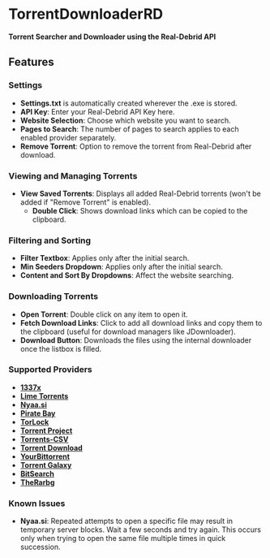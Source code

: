 # TorrentDownloaderRD

**Torrent Searcher and Downloader using the Real-Debrid API**

## Features

### Settings
- **Settings.txt** is automatically created wherever the .exe is stored.
- **API Key**: Enter your Real-Debrid API Key here.
- **Website Selection**: Choose which website you want to search.
- **Pages to Search**: The number of pages to search applies to each enabled provider separately.
- **Remove Torrent**: Option to remove the torrent from Real-Debrid after download.

### Viewing and Managing Torrents
- **View Saved Torrents**: Displays all added Real-Debrid torrents (won't be added if "Remove Torrent" is enabled).
  - **Double Click**: Shows download links which can be copied to the clipboard.

### Filtering and Sorting
- **Filter Textbox**: Applies only after the initial search.
- **Min Seeders Dropdown**: Applies only after the initial search.
- **Content and Sort By Dropdowns**: Affect the website searching.

### Downloading Torrents
- **Open Torrent**: Double click on any item to open it.
- **Fetch Download Links**: Click to add all download links and copy them to the clipboard (useful for download managers like JDownloader).
- **Download Button**: Downloads the files using the internal downloader once the listbox is filled.

### Supported Providers
- **[1337x](https://1337x.to/)**
- **[Lime Torrents](https://www.limetorrents.lol/)**
- **[Nyaa.si](https://nyaa.si/)**
- **[Pirate Bay](https://thepiratebay.org/)**
- **[TorLock](https://www.torlock2.com/)**
- **[Torrent Project](https://torrentproject.cc/)**
- **[Torrents-CSV](https://torrents-csv.com/)**
- **[Torrent Download](https://www.torrentdownload.info/)**
- **[YourBittorrent](https://yourbittorrent.com/)**
- **[Torrent Galaxy](https://torrentgalaxy.to/)**
- **[BitSearch](https://bitsearch.to/)**
- **[TheRarbg](https://therarbg.com/)**

### Known Issues
- **Nyaa.si**: Repeated attempts to open a specific file may result in temporary server blocks. Wait a few seconds and try again. This occurs only when trying to open the same file multiple times in quick succession.
